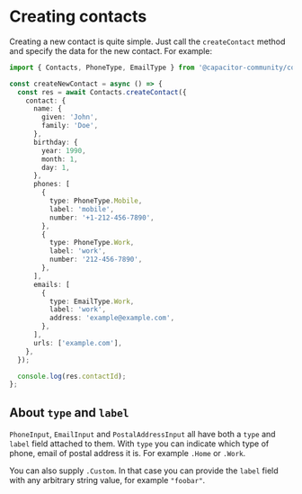 # Creating contacts

Creating a new contact is quite simple. Just call the `createContact` method and specify the data for the new contact. For example:

```typescript
import { Contacts, PhoneType, EmailType } from '@capacitor-community/contacts';

const createNewContact = async () => {
  const res = await Contacts.createContact({
    contact: {
      name: {
        given: 'John',
        family: 'Doe',
      },
      birthday: {
        year: 1990,
        month: 1,
        day: 1,
      },
      phones: [
        {
          type: PhoneType.Mobile,
          label: 'mobile',
          number: '+1-212-456-7890',
        },
        {
          type: PhoneType.Work,
          label: 'work',
          number: '212-456-7890',
        },
      ],
      emails: [
        {
          type: EmailType.Work,
          label: 'work',
          address: 'example@example.com',
        },
      ],
      urls: ['example.com'],
    },
  });

  console.log(res.contactId);
};
```

## About `type` and `label`

`PhoneInput`, `EmailInput` and `PostalAddressInput` all have both a `type` and `label` field attached to them. With `type` you can indicate which type of phone, email of postal address it is. For example `.Home` or `.Work`.

You can also supply `.Custom`. In that case you can provide the `label` field with any arbitrary string value, for example `"foobar"`.
